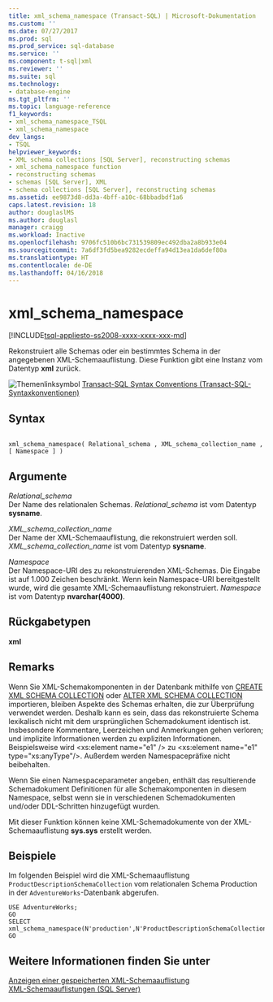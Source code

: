 ```yaml
---
title: xml_schema_namespace (Transact-SQL) | Microsoft-Dokumentation
ms.custom: ''
ms.date: 07/27/2017
ms.prod: sql
ms.prod_service: sql-database
ms.service: ''
ms.component: t-sql|xml
ms.reviewer: ''
ms.suite: sql
ms.technology:
- database-engine
ms.tgt_pltfrm: ''
ms.topic: language-reference
f1_keywords:
- xml_schema_namespace_TSQL
- xml_schema_namespace
dev_langs:
- TSQL
helpviewer_keywords:
- XML schema collections [SQL Server], reconstructing schemas
- xml_schema_namespace function
- reconstructing schemas
- schemas [SQL Server], XML
- schema collections [SQL Server], reconstructing schemas
ms.assetid: ee9873d8-dd3a-4bff-a10c-68bbadbdf1a6
caps.latest.revision: 18
author: douglaslMS
ms.author: douglasl
manager: craigg
ms.workload: Inactive
ms.openlocfilehash: 9706fc510b6bc731539809ec492dba2a8b933e04
ms.sourcegitcommit: 7a6df3fd5bea9282ecdeffa94d13ea1da6def80a
ms.translationtype: HT
ms.contentlocale: de-DE
ms.lasthandoff: 04/16/2018
---
```

# <a name="xmlschemanamespace"></a>xml_schema_namespace
[!INCLUDE[tsql-appliesto-ss2008-xxxx-xxxx-xxx-md](../../includes/tsql-appliesto-ss2008-xxxx-xxxx-xxx-md.md)]

  Rekonstruiert alle Schemas oder ein bestimmtes Schema in der angegebenen XML-Schemaauflistung. Diese Funktion gibt eine Instanz vom Datentyp **xml** zurück.  
  
![Themenlinksymbol](../../database-engine/configure-windows/media/topic-link.gif "Topic link icon") [Transact-SQL Syntax Conventions (Transact-SQL-Syntaxkonventionen)](../../t-sql/language-elements/transact-sql-syntax-conventions-transact-sql.md)
  
## <a name="syntax"></a>Syntax  
  
```  
  
xml_schema_namespace( Relational_schema , XML_schema_collection_name , [ Namespace ] )  
```  
  
## <a name="arguments"></a>Argumente  
 *Relational_schema*  
 Der Name des relationalen Schemas. *Relational_schema* ist vom Datentyp **sysname**.  
  
 *XML_schema_collection_name*  
 Der Name der XML-Schemaauflistung, die rekonstruiert werden soll. *XML_schema_collection_name* ist vom Datentyp **sysname**.  
  
 *Namespace*  
 Der Namespace-URI des zu rekonstruierenden XML-Schemas. Die Eingabe ist auf 1.000 Zeichen beschränkt. Wenn kein Namespace-URI bereitgestellt wurde, wird die gesamte XML-Schemaauflistung rekonstruiert. *Namespace* ist vom Datentyp **nvarchar(4000)**.  
  
## <a name="return-types"></a>Rückgabetypen  
 **xml**  
  
## <a name="remarks"></a>Remarks  
 Wenn Sie XML-Schemakomponenten in der Datenbank mithilfe von [CREATE XML SCHEMA COLLECTION](../../t-sql/statements/create-xml-schema-collection-transact-sql.md) oder [ALTER XML SCHEMA COLLECTION](../../t-sql/statements/alter-xml-schema-collection-transact-sql.md) importieren, bleiben Aspekte des Schemas erhalten, die zur Überprüfung verwendet werden. Deshalb kann es sein, dass das rekonstruierte Schema lexikalisch nicht mit dem ursprünglichen Schemadokument identisch ist. Insbesondere Kommentare, Leerzeichen und Anmerkungen gehen verloren; und implizite Informationen werden zu expliziten Informationen. Beispielsweise wird \<xs:element name="e1" /> zu \<xs:element name="e1" type="xs:anyType"/>. Außerdem werden Namespacepräfixe nicht beibehalten.  
  
 Wenn Sie einen Namespaceparameter angeben, enthält das resultierende Schemadokument Definitionen für alle Schemakomponenten in diesem Namespace, selbst wenn sie in verschiedenen Schemadokumenten und/oder DDL-Schritten hinzugefügt wurden.  
  
 Mit dieser Funktion können keine XML-Schemadokumente von der XML-Schemaauflistung **sys.sys** erstellt werden.  
  
## <a name="examples"></a>Beispiele  
 Im folgenden Beispiel wird die XML-Schemaauflistung `ProductDescriptionSchemaCollection` vom relationalen Schema Production in der `AdventureWorks`-Datenbank abgerufen.  
  
```  
USE AdventureWorks;  
GO  
SELECT xml_schema_namespace(N'production',N'ProductDescriptionSchemaCollection');  
GO  
```  
  
## <a name="see-also"></a>Weitere Informationen finden Sie unter  
 [Anzeigen einer gespeicherten XML-Schemaauflistung](../../relational-databases/xml/view-a-stored-xml-schema-collection.md)   
 [XML-Schemaauflistungen &#40;SQL Server&#41;](../../relational-databases/xml/xml-schema-collections-sql-server.md)  
  
  
